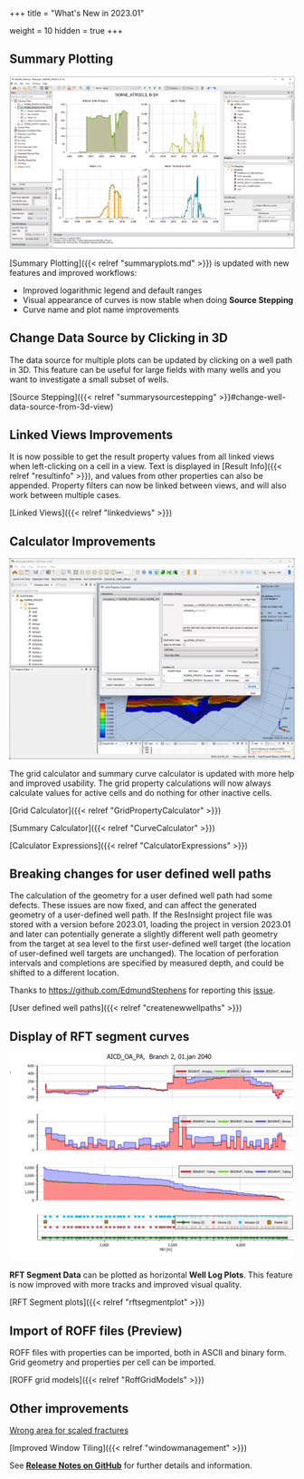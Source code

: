 +++
title = "What's New in 2023.01"

weight = 10
hidden = true
+++

## Summary Plotting
![](/images/plot-window/SummaryPlotsMain.png)

[Summary Plotting]({{< relref "summaryplots.md" >}}) is updated with new features and improved workflows:
- Improved logarithmic legend and default ranges
- Visual appearance of curves is now stable when doing **Source Stepping**
- Curve name and plot name improvements 

## Change Data Source by Clicking in 3D
The data source for multiple plots can be updated by clicking on a well path in 3D. This feature can be useful for large fields with many wells and you want to investigate a small subset of wells.

[Source Stepping]({{< relref "summarysourcestepping" >}}#change-well-data-source-from-3d-view) 



## Linked Views Improvements
It is now possible to get the result property values from all linked views when left-clicking on a cell in a view. Text is displayed in [Result Info]({{< relref "resultinfo" >}}), and values from other properties can also be appended. Property filters can now be linked between views, and will also work between multiple cases. 

[Linked Views]({{< relref "linkedviews" >}}) 


## Calculator Improvements
![](/images/3d-main-window/GridPropertyCalculatorMain.png)

The grid calculator and summary curve calculator is updated with more help and improved usability. The grid property calculations will now always calculate values for active cells and do nothing for other inactive cells.

[Grid Calculator]({{< relref "GridPropertyCalculator" >}}) 

[Summary Calculator]({{< relref "CurveCalculator" >}}) 

[Calculator Expressions]({{< relref "CalculatorExpressions" >}}) 


## Breaking changes for user defined well paths

The calculation of the geometry for a user defined well path had some defects. These issues are now fixed, and can affect the generated geometry of a user-defined well path. If the ResInsight project file was stored with a version before 2023.01, loading the project in version 2023.01 and later can potentially generate a slightly different well path geometry from the target at sea level to the first user-defined well target (the location of user-defined well targets are unchanged). The location of perforation intervals and completions are specified by measured depth, and could be shifted to a different location.

Thanks to https://github.com/EdmundStephens for reporting this [issue](https://github.com/OPM/ResInsight/issues/9439).

[User defined well paths]({{< relref "createnewwellpaths" >}})


## Display of RFT segment curves
![](/images/plot-window/RFTSegmentPlot.png)

**RFT Segment Data** can be plotted as horizontal **Well Log Plots**. This feature is now improved with more tracks and improved visual quality.

[RFT Segment plots]({{< relref "rftsegmentplot" >}})


## Import of ROFF files (Preview)
ROFF files with properties can be imported, both in ASCII and binary form. Grid geometry and properties per cell can be imported.

[ROFF grid models]({{< relref "RoffGridModels" >}})


## Other improvements

[Wrong area for scaled fractures](https://github.com/OPM/ResInsight/issues/9473)

[Improved Window Tiling]({{< relref "windowmanagement" >}})





See [**Release Notes on GitHub**](https://github.com/OPM/ResInsight/releases/) for further details and information.